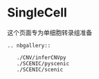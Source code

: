 # SingleCell

这个页面专为单细胞转录组准备


```{eval-rst}
.. nbgallery::

   ./CNV/inferCNVpy
   ./SCENIC/pyscenic
   ./SCENIC/scenic
```
